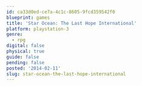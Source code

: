 ```yaml
---
id: ca33d0ed-ce7a-4c1c-8605-9fcd359542f0
blueprint: games
title: 'Star Ocean: The Last Hope International'
platform: playstation-3
genre:
  - rpg
digital: false
physical: true
guide: false
pending: false
posted: '2014-02-11'
slug: star-ocean-the-last-hope-international
---
```

